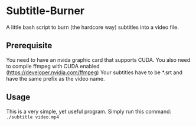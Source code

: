 # Subtitle-Burner
A little bash script to burn (the hardcore way) subtitles into a video file.
## Prerequisite
You need to have an nvida graphic card that supports CUDA. You also need to compile ffmpeg with CUDA enabled (https://developer.nvidia.com/ffmpeg)
Your subtitles have to be *.srt and have the same prefix as the video name. 
## Usage
This is a very simple, yet useful program. Simply run this command:
```./subtitle video.mp4```
